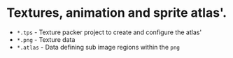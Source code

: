 # Textures, animation and sprite atlas'.

- `*.tps` - Texture packer project to create and configure the atlas'
- `*.png` - Texture data
- `*.atlas` - Data defining sub image regions within the `png`